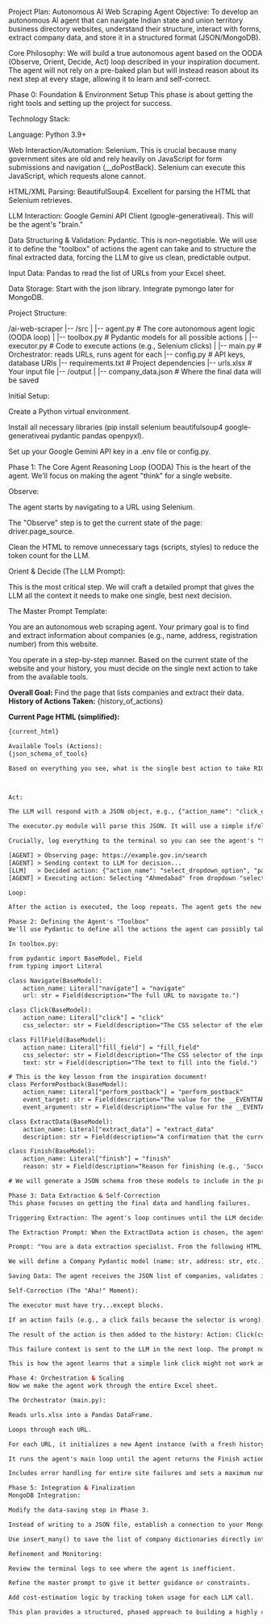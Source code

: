 Project Plan: Autonomous AI Web Scraping Agent
Objective: To develop an autonomous AI agent that can navigate Indian state and union territory business directory websites, understand their structure, interact with forms, extract company data, and store it in a structured format (JSON/MongoDB).

Core Philosophy: We will build a true autonomous agent based on the OODA (Observe, Orient, Decide, Act) loop described in your inspiration document. The agent will not rely on a pre-baked plan but will instead reason about its next step at every stage, allowing it to learn and self-correct.

Phase 0: Foundation & Environment Setup
This phase is about getting the right tools and setting up the project for success.

Technology Stack:

Language: Python 3.9+

Web Interaction/Automation: Selenium. This is crucial because many government sites are old and rely heavily on JavaScript for form submissions and navigation (__doPostBack). Selenium can execute this JavaScript, which requests alone cannot.

HTML/XML Parsing: BeautifulSoup4. Excellent for parsing the HTML that Selenium retrieves.

LLM Interaction: Google Gemini API Client (google-generativeai). This will be the agent's "brain."

Data Structuring & Validation: Pydantic. This is non-negotiable. We will use it to define the "toolbox" of actions the agent can take and to structure the final extracted data, forcing the LLM to give us clean, predictable output.

Input Data: Pandas to read the list of URLs from your Excel sheet.

Data Storage: Start with the json library. Integrate pymongo later for MongoDB.

Project Structure:

/ai-web-scraper
|-- /src
|   |-- agent.py         # The core autonomous agent logic (OODA loop)
|   |-- toolbox.py       # Pydantic models for all possible actions
|   |-- executor.py      # Code to execute actions (e.g., Selenium clicks)
|   |-- main.py          # Orchestrator: reads URLs, runs agent for each
|-- config.py          # API keys, database URIs
|-- requirements.txt   # Project dependencies
|-- urls.xlsx          # Your input file
|-- /output
|   |-- company_data.json # Where the final data will be saved

Initial Setup:

Create a Python virtual environment.

Install all necessary libraries (pip install selenium beautifulsoup4 google-generativeai pydantic pandas openpyxl).

Set up your Google Gemini API key in a .env file or config.py.

Phase 1: The Core Agent Reasoning Loop (OODA)
This is the heart of the agent. We'll focus on making the agent "think" for a single website.

Observe:

The agent starts by navigating to a URL using Selenium.

The "Observe" step is to get the current state of the page: driver.page_source.

Clean the HTML to remove unnecessary tags (scripts, styles) to reduce the token count for the LLM.

Orient & Decide (The LLM Prompt):

This is the most critical step. We will craft a detailed prompt that gives the LLM all the context it needs to make one single, best next decision.

The Master Prompt Template:

You are an autonomous web scraping agent. Your primary goal is to find and extract information about companies (e.g., name, address, registration number) from this website.

You operate in a step-by-step manner. Based on the current state of the website and your history, you must decide on the single next action to take from the available tools.

**Overall Goal:** Find the page that lists companies and extract their data.
**History of Actions Taken:**
{history_of_actions}

**Current Page HTML (simplified):**
```html
{current_html}

Available Tools (Actions):
{json_schema_of_tools}

Based on everything you see, what is the single best action to take RIGHT NOW to move closer to the goal? Respond with only a single JSON object representing your chosen action.



Act:

The LLM will respond with a JSON object, e.g., {"action_name": "click_element", "parameters": {"css_selector": "a#nextPage"}}.

The executor.py module will parse this JSON. It will use a simple if/elif block or a dictionary to map the action_name to a Python function that performs the Selenium action.

Crucially, log everything to the terminal so you can see the agent's "thought process":

[AGENT] > Observing page: https://example.gov.in/search
[AGENT] > Sending context to LLM for decision...
[LLM]   > Decided action: {"action_name": "select_dropdown_option", "parameters": {"css_selector": "select#ddlDistrict", "value": "Ahmedabad"}}
[AGENT] > Executing action: Selecting "Ahmedabad" from dropdown "select#ddlDistrict".

Loop:

After the action is executed, the loop repeats. The agent gets the new page_source (Observe), appends the last action and its result to the history, and sends it all back to the LLM (Orient/Decide).

Phase 2: Defining the Agent's "Toolbox"
We'll use Pydantic to define all the actions the agent can possibly take. This gives the LLM clear, structured options.

In toolbox.py:

from pydantic import BaseModel, Field
from typing import Literal

class Navigate(BaseModel):
    action_name: Literal["navigate"] = "navigate"
    url: str = Field(description="The full URL to navigate to.")

class Click(BaseModel):
    action_name: Literal["click"] = "click"
    css_selector: str = Field(description="The CSS selector of the element to click.")

class FillField(BaseModel):
    action_name: Literal["fill_field"] = "fill_field"
    css_selector: str = Field(description="The CSS selector of the input field.")
    text: str = Field(description="The text to fill into the field.")

# This is the key lesson from the inspiration document!
class PerformPostback(BaseModel):
    action_name: Literal["perform_postback"] = "perform_postback"
    event_target: str = Field(description="The value for the __EVENTTARGET hidden field.")
    event_argument: str = Field(description="The value for the __EVENTARGUMENT hidden field.")

class ExtractData(BaseModel):
    action_name: Literal["extract_data"] = "extract_data"
    description: str = Field(description="A confirmation that the current page contains the target company data.")

class Finish(BaseModel):
    action_name: Literal["finish"] = "finish"
    reason: str = Field(description="Reason for finishing (e.g., 'Successfully extracted all data' or 'Reached a dead end').")

# We will generate a JSON schema from these models to include in the prompt.

Phase 3: Data Extraction & Self-Correction
This phase focuses on getting the final data and handling failures.

Triggering Extraction: The agent's loop continues until the LLM decides the current page contains the target data and returns the ExtractData action.

The Extraction Prompt: When the ExtractData action is chosen, the agent makes a different kind of LLM call.

Prompt: "You are a data extraction specialist. From the following HTML, extract all companies. Your output must be a JSON list, where each object conforms to this Pydantic schema: {company_schema}. Here is the HTML: {html_with_data}"

We will define a Company Pydantic model (name: str, address: str, etc.) to get structured output.

Saving Data: The agent receives the JSON list of companies, validates it with Pydantic, and appends it to output/company_data.json.

Self-Correction (The "Aha!" Moment):

The executor must have try...except blocks.

If an action fails (e.g., a click fails because the selector is wrong), we capture the error.

The result of the action is then added to the history: Action: Click(css_selector="#bad-id") -> Result: Failure (NoSuchElementException).

This failure context is sent to the LLM in the next loop. The prompt now implicitly asks, "I tried to do X, and it failed with Y. What should I do instead?"

This is how the agent learns that a simple link click might not work and that it needs to use PerformPostback instead.

Phase 4: Orchestration & Scaling
Now we make the agent work through the entire Excel sheet.

The Orchestrator (main.py):

Reads urls.xlsx into a Pandas DataFrame.

Loops through each URL.

For each URL, it initializes a new Agent instance (with a fresh history).

It runs the agent's main loop until the agent returns the Finish action.

Includes error handling for entire site failures and sets a maximum number of steps per site to prevent infinite loops and control costs.

Phase 5: Integration & Finalization
MongoDB Integration:

Modify the data-saving step in Phase 3.

Instead of writing to a JSON file, establish a connection to your MongoDB instance using pymongo.

Use insert_many() to save the list of company dictionaries directly into a collection.

Refinement and Monitoring:

Review the terminal logs to see where the agent is inefficient.

Refine the master prompt to give it better guidance or constraints.

Add cost-estimation logic by tracking token usage for each LLM call.

This plan provides a structured, phased approach to building a highly capable and intelligent scraping agent, directly incorporating the critical lessons learned from the GIDC case study.